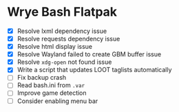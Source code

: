 # Wrye Bash Flatpak
- [x] Resolve lxml dependency issue
- [x] Resolve requests dependency issue
- [x] Resolve html display issue
- [x] Resolve Wayland failed to create GBM buffer issue
- [x] Resolve `xdg-open` not found issue
- [x] Write a script that updates LOOT taglists automatically
- [ ] Fix backup crash
- [ ] Read bash.ini from `.var`
- [ ] Improve game detection
- [ ] Consider enabling menu bar
